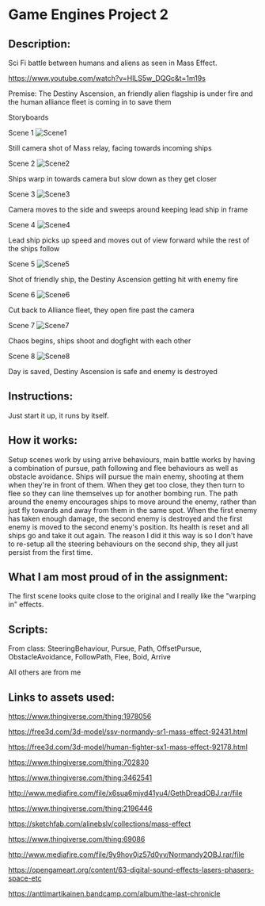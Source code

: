 # Game Engines Project 2

## Description:

Sci Fi battle between humans and aliens as seen in Mass Effect. 

https://www.youtube.com/watch?v=HlLS5w_DQGc&t=1m19s

Premise: The Destiny Ascension, an friendly alien flagship is under fire and the human alliance fleet is coming in to save them

Storyboards 

Scene 1
![Scene1](https://github.com/OisinR/Game-Engines-Project-2/blob/master/GE2Assignment/1.png)

Still camera shot of Mass relay, facing towards incoming ships

Scene 2
![Scene2](https://github.com/OisinR/Game-Engines-Project-2/blob/master/GE2Assignment/2.png)

Ships warp in towards camera but slow down as they get closer

Scene 3
![Scene3](https://github.com/OisinR/Game-Engines-Project-2/blob/master/GE2Assignment/3.png)

Camera moves to the side and sweeps around keeping lead ship in frame

Scene  4
![Scene4](https://github.com/OisinR/Game-Engines-Project-2/blob/master/GE2Assignment/4.png)

Lead ship picks up speed and moves out of view forward while the rest of the ships follow

Scene 5
![Scene5](https://github.com/OisinR/Game-Engines-Project-2/blob/master/GE2Assignment/5.png)

Shot of friendly ship, the Destiny Ascension getting hit with enemy fire

Scene 6
![Scene6](https://github.com/OisinR/Game-Engines-Project-2/blob/master/GE2Assignment/6.png)

Cut back to Alliance fleet, they open fire past the camera

Scene 7
![Scene7](https://github.com/OisinR/Game-Engines-Project-2/blob/master/GE2Assignment/7.png)

Chaos begins, ships shoot and dogfight with each other

Scene 8
![Scene8](https://github.com/OisinR/Game-Engines-Project-2/blob/master/GE2Assignment/8.png)

Day is saved, Destiny Ascension is safe and enemy is destroyed



## Instructions:

Just start it up, it runs by itself.


## How it works:

Setup scenes work by using arrive behaviours, main battle works by having a combination of pursue, path following and flee behaviours as well as obstacle avoidance. Ships will pursue the main enemy, shooting at them when they're in front of them. When they get too close, they then turn to flee so they can line themselves up for another bombing run. The path around the enemy encourages ships to move around the enemy, rather than just fly towards and away from them in the same spot. When the first enemy has taken enough damage, the second enemy is destroyed and the first enemy is moved to the second enemy's position. Its health is reset and all ships go and take it out again. The reason I did it this way is so I don't have to re-setup all the steering behaviours on the second ship, they all just persist from the first time.

## What I am most proud of in the assignment:

The first scene looks quite close to the original and I really like the "warping in" effects.


## Scripts:

From class:
SteeringBehaviour,
Pursue,
Path,
OffsetPursue,
ObstacleAvoidance,
FollowPath,
Flee,
Boid,
Arrive

All others are from me


## Links to assets used:

https://www.thingiverse.com/thing:1978056

https://free3d.com/3d-model/ssv-normandy-sr1-mass-effect-92431.html

https://free3d.com/3d-model/human-fighter-sx1-mass-effect-92178.html

https://www.thingiverse.com/thing:702830

https://www.thingiverse.com/thing:3462541

http://www.mediafire.com/file/x6sua6mjyd41yu4/GethDreadOBJ.rar/file

https://www.thingiverse.com/thing:2196446

https://sketchfab.com/alinebslv/collections/mass-effect

https://www.thingiverse.com/thing:69086

http://www.mediafire.com/file/9y9hoy0jz57d0yv/Normandy2OBJ.rar/file

https://opengameart.org/content/63-digital-sound-effects-lasers-phasers-space-etc

https://anttimartikainen.bandcamp.com/album/the-last-chronicle
